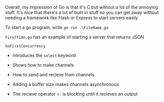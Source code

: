 Overall, my impression of Go is that it's C but without a lot of the annoying stuff. It's nice that there's a lot of built in stuff so you can get away without needing a framework like Flash or Express to start servers easily

To start a go program, write `go run .\FileName.go`

`FirstTime.go` has an example of starting a server that returns JSON

`GoFirstConcurrency` 
- Introduces the `select` keyword
- Shows how to make channels
- How to send and recieve from channels

- Adding a buffer size makes channels asynchronous
- The recieve operator `<-` is blocking until it recieves an output
